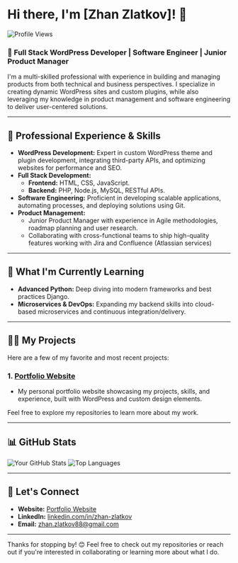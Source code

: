 # Hi there, I'm [Zhan Zlatkov]! 👋

![Profile Views](https://komarev.com/ghpvc/?username=zlatk0v&color=brightgreen)

### 🚀 Full Stack WordPress Developer | Software Engineer | Junior Product Manager

I'm a multi-skilled professional with experience in building and managing products from both technical and business perspectives. I specialize in creating dynamic WordPress sites and custom plugins, while also leveraging my knowledge in product management and software engineering to deliver user-centered solutions.

---

## 💼 Professional Experience & Skills

- **WordPress Development:** Expert in custom WordPress theme and plugin development, integrating third-party APIs, and optimizing websites for performance and SEO.
- **Full Stack Development:** 
  - **Frontend:** HTML, CSS, JavaScript.
  - **Backend:** PHP, Node.js, MySQL, RESTful APIs.
- **Software Engineering:** Proficient in developing scalable applications, automating processes, and deploying solutions using Git.
- **Product Management:** 
  - Junior Product Manager with experience in Agile methodologies, roadmap planning and user research.
  - Collaborating with cross-functional teams to ship high-quality features working with Jira and Confluence (Atlassian services)

---

## 🌱 What I'm Currently Learning

- **Advanced Python:** Deep diving into modern frameworks and best practices Django.
- **Microservices & DevOps:** Expanding my backend skills into cloud-based microservices and continuous integration/delivery.

---

## 👨‍💻 My Projects

Here are a few of my favorite and most recent projects:

### 1. **[Portfolio Website](https://zhan-zlatkov.prizzma.studio/)**
   - My personal portfolio website showcasing my projects, skills, and experience, built with WordPress and custom design elements.

Feel free to explore my repositories to learn more about my work.

---

## 📊 GitHub Stats

![Your GitHub Stats](https://github-readme-stats.vercel.app/api?username=zlatk0v&show_icons=true&hide=prs&count_private=true&theme=radical)
![Top Languages](https://github-readme-stats.vercel.app/api/top-langs/?username=zlatk0v&layout=compact&theme=radical)

---

## 🔗 Let's Connect

- **Website:** [Portfolio Website](https://zhan-zlatkov.prizzma.studio/)
- **LinkedIn:** [linkedin.com/in/zhan-zlatkov](https://www.linkedin.com/in/zhan-zlatkov/)
- **Email:** zhan.zlatkov88@gmail.com

---

Thanks for stopping by! 😊 Feel free to check out my repositories or reach out if you're interested in collaborating or learning more about what I do.

